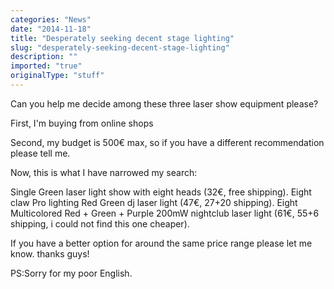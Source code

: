```yaml
---
categories: "News"
date: "2014-11-18"
title: "Desperately seeking decent stage lighting"
slug: "desperately-seeking-decent-stage-lighting"
description: ""
imported: "true"
originalType: "stuff"
---
```



Can you help me decide among these three laser show equipment please?

First, I'm buying from online shops

Second, my budget is 500€ max, so if you have a different recommendation please tell me.

Now, this is what I have narrowed my search:

Single Green laser light show with eight heads (32€, free shipping).
Eight claw Pro lighting Red Green dj laser light (47€, 27+20 shipping).
Eight Multicolored Red + Green + Purple 200mW nightclub laser light (61€, 55+6 shipping, i could not find this one cheaper).

If you have a better option for around the same price range please let me know. thanks guys!

PS:Sorry for my poor English.
